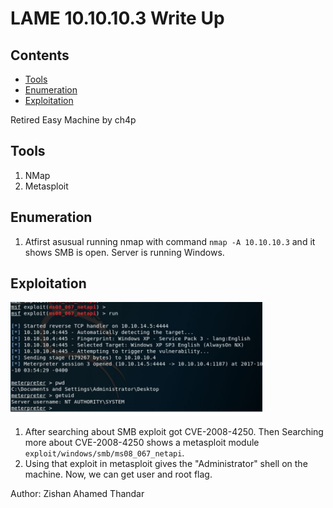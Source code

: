 <h1>LAME 10.10.10.3 Write Up</h1>

<h2>Contents</h2>

- [Tools](#tools)
- [Enumeration](#enumeration)
- [Exploitation](#exploitation)

Retired Easy Machine by ch4p

## Tools

1. NMap
2. Metasploit
   
## Enumeration

1. Atfirst asusual running nmap with command `nmap -A 10.10.10.3` and it shows SMB is open. Server is running Windows.

## Exploitation

<img src="./img/2a.png?raw=true" width="80%" alt="Metasploit">

1. After searching about SMB exploit got CVE-2008-4250. Then Searching more about CVE-2008-4250 shows a metasploit module `exploit/windows/smb/ms08_067_netapi`.
2. Using that exploit in metasploit gives the "Administrator" shell on the machine. Now, we can get user and root flag.  

Author: Zishan Ahamed Thandar

